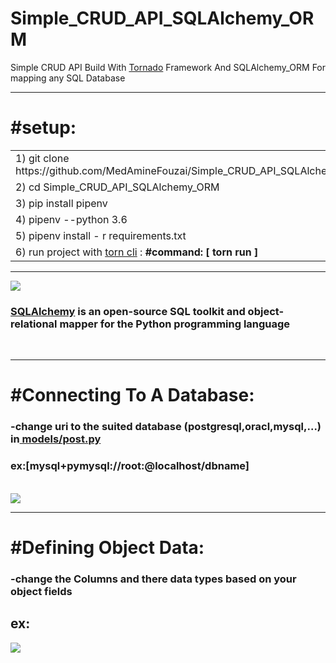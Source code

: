# Simple_CRUD_API_SQLAlchemy_ORM
<p>Simple CRUD API  Build With  <a href="https://www.tornadoweb.org/en/stable/">Tornado</a>  Framework And SQLAlchemy_ORM  For mapping any SQL Database</p>
<hr>
<h1>#setup:</h1>
<table>
<tr>
<td> 1)  git clone https://github.com/MedAmineFouzai/Simple_CRUD_API_SQLAlchemy_ORM </td>
</tr>
<tr>
<td> 2) cd Simple_CRUD_API_SQLAlchemy_ORM</td>
</tr>
<tr>
<td> 3) pip install pipenv</td>
</tr>
</tr>
<td> 4) pipenv --python 3.6</td>
</tr>
<tr>
<td> 5) pipenv install - r requirements.txt</td>
</tr>
<tr>
  <td>
    6) run project with <a href="https://pypi.org/project/torn/">torn cli</a> : <b>#command: [ torn run ] </b>  </td>
 </tr>
</table>
<hr>
<img src="https://github.com/MedAmineFouzai/Simple_CRUD_API_SQLAlchemy_ORM/blob/master/Captures/sqla_logo.png">
<h3><a href="https://pypi.org/project/SQLAlchemy/"> SQLAlchemy</a> is an open-source SQL toolkit and object-relational mapper for the Python programming language</h3>
<br>
<hr>
<h1>#Connecting To A Database:</h1>
<h3>-change uri to the suited database (postgresql,oracl,mysql,...) in<a href="https://github.com/MedAmineFouzai/Simple_CRUD_API_SQLAlchemy_ORM/blob/master/models/post.py" > models/post.py </a>
 </h3> 
<h3>ex:[mysql+pymysql://root:@localhost/dbname]</h3>
<br>
<img src="https://github.com/MedAmineFouzai/Simple_CRUD_API_SQLAlchemy_ORM/blob/master/Captures/Capture.PNG">
<hr>
<h1>#Defining Object Data:</h1>
<h3>-change the Columns and there data types based on your object fields  </h3>
<h2>ex:</h2>
<img src="https://github.com/MedAmineFouzai/Simple_CRUD_API_SQLAlchemy_ORM/blob/master/Captures/Capture2.PNG">

 
  
